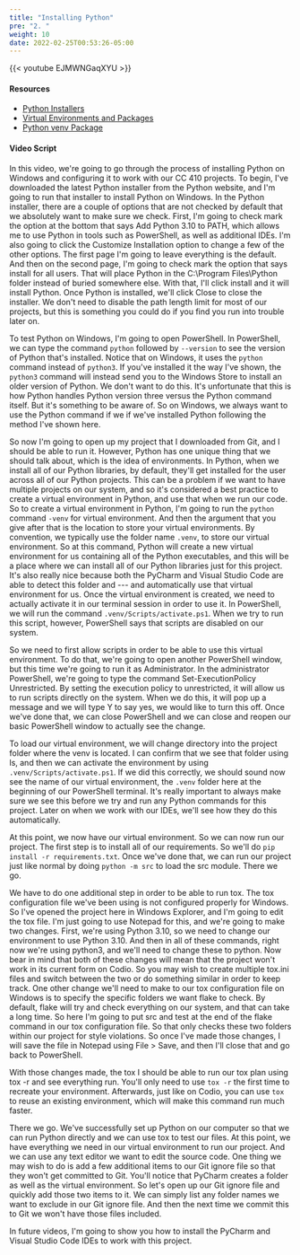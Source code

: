 ```yaml
---
title: "Installing Python"
pre: "2. "
weight: 10
date: 2022-02-25T00:53:26-05:00
---
```


{{< youtube EJMWNGaqXYU >}}

#### Resources

* [Python Installers](https://www.python.org/downloads/)
* [Virtual Environments and Packages](https://docs.python.org/3/tutorial/venv.html)
* [Python venv Package](https://docs.python.org/3/library/venv.html)


#### Video Script

In this video, we're going to go through the process of installing Python on Windows and configuring it to work with our CC 410 projects. To begin, I've downloaded the latest Python installer from the Python website, and I'm going to run that installer to install Python on Windows. In the Python installer, there are a couple of options that are not checked by default that we absolutely want to make sure we check. First, I'm going to check mark the option at the bottom that says Add Python 3.10 to PATH, which allows me to use Python in tools such as PowerShell, as well as additional IDEs. I'm also going to click the Customize Installation option to change a few of the other options. The first page I'm going to leave everything is the default. And then on the second page, I'm going to check mark the option that says install for all users. That will place Python in the C:\Program Files\Python folder instead of buried somewhere else. With that, I'll click install and it will install Python. Once Python is installed, we'll click Close to close the installer. We don't need to disable the path length limit for most of our projects, but this is something you could do if you find you run into trouble later on. 

To test Python on Windows, I'm going to open PowerShell. In PowerShell, we can type the command `python` followed by `--version` to see the version of Python that's installed. Notice that on Windows, it uses the `python` command instead of `python3`. If you've installed it the way I've shown, the `python3` command will instead send you to the Windows Store to install an older version of Python. We don't want to do this. It's unfortunate that this is how Python handles Python version three versus the Python command itself. But it's something to be aware of. So on Windows, we always want to use the Python command if we if we've installed Python following the method I've shown here. 

So now I'm going to open up my project that I downloaded from Git, and I should be able to run it. However, Python has one unique thing that we should talk about, which is the idea of environments. In Python, when we install all of our Python libraries, by default, they'll get installed for the user across all of our Python projects. This can be a problem if we want to have multiple projects on our system, and so it's considered a best practice to create a virtual environment in Python, and use that when we run our code. So to create a virtual environment in Python, I'm going to run the `python` command `-venv` for virtual environment. And then the argument that you give after that is the location to store your virtual environments. By convention, we typically use the folder name `.venv`, to store our virtual environment. So at this command, Python will create a new virtual environment for us containing all of the Python executables, and this will be a place where we can install all of our Python libraries just for this project. It's also really nice because both the PyCharm and Visual Studio Code are able to detect this folder and --- and automatically use that virtual environment for us. Once the virtual environment is created, we need to actually activate it in our terminal session in order to use it. In PowerShell, we will run the command `.venv/Scripts/activate.ps1`. When we try to run this script, however, PowerShell says that scripts are disabled on our system. 

So we need to first allow scripts in order to be able to use this virtual environment. To do that, we're going to open another PowerShell window, but this time we're going to run it as Administrator. In the administrator PowerShell, we're going to type the command Set-ExecutionPolicy Unrestricted. By setting the execution policy to unrestricted, it will allow us to run scripts directly on the system. When we do this, it will pop up a message and we will type Y to say yes, we would like to turn this off. Once we've done that, we can close PowerShell and we can close and reopen our basic PowerShell window to actually see the change. 

To load our virtual environment, we will change directory into the project folder where the venv is located. I can confirm that we see that folder using ls, and then we can activate the environment by using `.venv/Scripts/activate.ps1`. If we did this correctly, we should sound now see the name of our virtual environment, the `.venv` folder here at the beginning of our PowerShell terminal. It's really important to always make sure we see this before we try and run any Python commands for this project. Later on when we work with our IDEs, we'll see how they do this automatically. 

At this point, we now have our virtual environment. So we can now run our project. The first step is to install all of our requirements. So we'll do `pip install -r requirements.txt`. Once we've done that, we can run our project just like normal by doing `python -m src` to load the src module. There we go. 

We have to do one additional step in order to be able to run tox. The tox configuration file we've been using is not configured properly for Windows. So I've opened the project here in Windows Explorer, and I'm going to edit the tox file. I'm just going to use Notepad for this, and we're going to make two changes. First, we're using Python 3.10, so we need to change our environment to use Python 3.10. And then in all of these commands, right now we're using python3, and we'll need to change these to python. Now bear in mind that both of these changes will mean that the project won't work in its current form on Codio. So you may wish to create multiple tox.ini files and switch between the two or do something similar in order to keep track. One other change we'll need to make to our tox configuration file on Windows is to specify the specific folders we want flake to check. By default, flake will try and check everything on our system, and that can take a long time. So here I'm going to put src and test at the end of the flake command in our tox configuration file. So that only checks these two folders within our project for style violations. So once I've made those changes, I will save the file in Notepad using File > Save, and then I'll close that and go back to PowerShell. 

With those changes made, the tox I should be able to run our tox plan using tox -r and see everything run. You'll only need to use `tox -r` the first time to recreate your environment. Afterwards, just like on Codio, you can use `tox` to reuse an existing environment, which will make this command run much faster. 

There we go. We've successfully set up Python on our computer so that we can run Python directly and we can use tox to test our files. At this point, we have everything we need in our virtual environment to run our project. And we can use any text editor we want to edit the source code. One thing we may wish to do is add a few additional items to our Git ignore file so that they won't get committed to Git. You'll notice that PyCharm creates a folder as well as the virtual environment. So let's open up our Git ignore file and quickly add those two items to it. We can simply list any folder names we want to exclude in our Git ignore file. And then the next time we commit this to Git we won't have those files included. 

In future videos, I'm going to show you how to install the PyCharm and Visual Studio Code IDEs to work with this project. 


